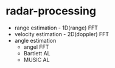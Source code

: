 # radar-processing

- range estimation - 1D(range) FFT
- velocity estimation - 2D(doppler) FFT
- angle estimation
    * angel FFT
    * Bartlett AL
    * MUSIC AL